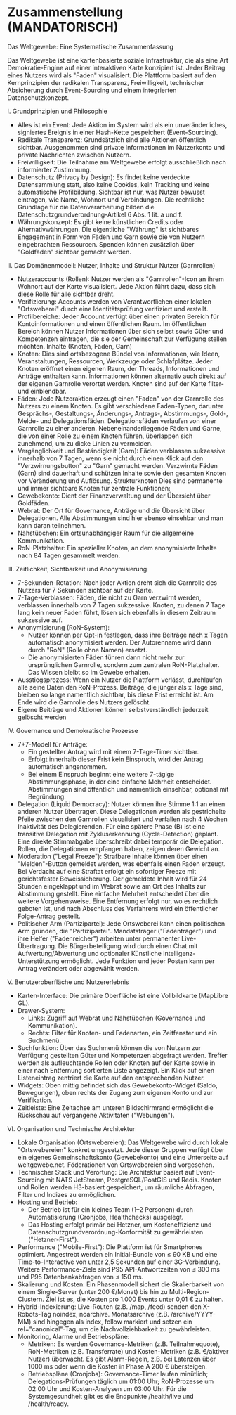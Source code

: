 # Zusammenstellung (MANDATORISCH)

Das Weltgewebe: Eine Systematische Zusammenfassung

Das Weltgewebe ist eine kartenbasierte soziale Infrastruktur, die als eine Art Demokratie-Engine auf einer interaktiven Karte konzipiert ist. Jeder Beitrag eines Nutzers wird als "Faden" visualisiert. Die Plattform basiert auf den Kernprinzipien der radikalen Transparenz, Freiwilligkeit, technischer Absicherung durch Event-Sourcing und einem integrierten Datenschutzkonzept.

I. Grundprinzipien und Philosophie

- Alles ist ein Event: Jede Aktion im System wird als ein unveränderliches, signiertes Ereignis in einer Hash-Kette gespeichert (Event-Sourcing).
- Radikale Transparenz: Grundsätzlich sind alle Aktionen öffentlich sichtbar. Ausgenommen sind private Informationen im Nutzerkonto und private Nachrichten zwischen Nutzern.
- Freiwilligkeit: Die Teilnahme am Weltgewebe erfolgt ausschließlich nach informierter Zustimmung.
- Datenschutz (Privacy by Design): Es findet keine verdeckte Datensammlung statt, also keine Cookies, kein Tracking und keine automatische Profilbildung. Sichtbar ist nur, was Nutzer bewusst eintragen, wie Name, Wohnort und Verbindungen. Die rechtliche Grundlage für die Datenverarbeitung bilden die Datenschutzgrundverordnung-Artikel 6 Abs. 1 lit. a und f.
- Währungskonzept: Es gibt keine künstlichen Credits oder Alternativwährungen. Die eigentliche "Währung" ist sichtbares Engagement in Form von Fäden und Garn sowie die von Nutzern eingebrachten Ressourcen. Spenden können zusätzlich über "Goldfäden" sichtbar gemacht werden.

II. Das Domänenmodell: Nutzer, Inhalte und Struktur
Nutzer (Garnrollen)

- Nutzeraccounts (Rollen): Nutzer werden als "Garnrollen"-Icon an ihrem Wohnort auf der Karte visualisiert. Jede Aktion führt dazu, dass sich diese Rolle für alle sichtbar dreht.
- Verifizierung: Accounts werden von Verantwortlichen einer lokalen "Ortsweberei" durch eine Identitätsprüfung verifiziert und erstellt.
- Profilbereiche: Jeder Account verfügt über einen privaten Bereich für Kontoinformationen und einen öffentlichen Raum. Im öffentlichen Bereich können Nutzer Informationen über sich selbst sowie Güter und Kompetenzen eintragen, die sie der Gemeinschaft zur Verfügung stellen möchten.
  Inhalte (Knoten, Fäden, Garn)
- Knoten: Dies sind ortsbezogene Bündel von Informationen, wie Ideen, Veranstaltungen, Ressourcen, Werkzeuge oder Schlafplätze. Jeder Knoten eröffnet einen eigenen Raum, der Threads, Informationen und Anträge enthalten kann. Informationen können alternativ auch direkt auf der eigenen Garnrolle verortet werden. Knoten sind auf der Karte filter- und einblendbar.
- Fäden: Jede Nutzeraktion erzeugt einen "Faden" von der Garnrolle des Nutzers zu einem Knoten. Es gibt verschiedene Faden-Typen, darunter Gesprächs-, Gestaltungs-, Änderungs-, Antrags-, Abstimmungs-, Gold-, Melde- und Delegationsfäden. Delegationsfäden verlaufen von einer Garnrolle zu einer anderen. Nebeneinanderliegende Fäden und Garne, die von einer Rolle zu einem Knoten führen, überlappen sich zunehmend, um zu dicke Linien zu vermeiden.
- Vergänglichkeit und Beständigkeit (Garn): Fäden verblassen sukzessive innerhalb von 7 Tagen, wenn sie nicht durch einen Klick auf den "Verzwirnungsbutton" zu "Garn" gemacht werden. Verzwirnte Fäden (Garn) sind dauerhaft und schützen Inhalte sowie den gesamten Knoten vor Veränderung und Auflösung.
  Strukturknoten
  Dies sind permanente und immer sichtbare Knoten für zentrale Funktionen:
- Gewebekonto: Dient der Finanzverwaltung und der Übersicht über Goldfäden.
- Webrat: Der Ort für Governance, Anträge und die Übersicht über Delegationen. Alle Abstimmungen sind hier ebenso einsehbar und man kann daran teilnehmen.
- Nähstübchen: Ein ortsunabhängiger Raum für die allgemeine Kommunikation.
- RoN-Platzhalter: Ein spezieller Knoten, an dem anonymisierte Inhalte nach 84 Tagen gesammelt werden.

III. Zeitlichkeit, Sichtbarkeit und Anonymisierung

- 7-Sekunden-Rotation: Nach jeder Aktion dreht sich die Garnrolle des Nutzers für 7 Sekunden sichtbar auf der Karte.
- 7-Tage-Verblassen: Fäden, die nicht zu Garn verzwirnt werden, verblassen innerhalb von 7 Tagen sukzessive. Knoten, zu denen 7 Tage lang kein neuer Faden führt, lösen sich ebenfalls in diesem Zeitraum sukzessive auf.
- Anonymisierung (RoN-System):
  - Nutzer können per Opt-in festlegen, dass ihre Beiträge nach x Tagen automatisch anonymisiert werden. Der Autorenname wird dann durch "RoN" (Rolle ohne Namen) ersetzt.
  - Die anonymisierten Fäden führen dann nicht mehr zur ursprünglichen Garnrolle, sondern zum zentralen RoN-Platzhalter. Das Wissen bleibt so im Gewebe erhalten.
- Ausstiegsprozess: Wenn ein Nutzer die Plattform verlässt, durchlaufen alle seine Daten den RoN-Prozess. Beiträge, die jünger als x Tage sind, bleiben so lange namentlich sichtbar, bis diese Frist erreicht ist. Am Ende wird die Garnrolle des Nutzers gelöscht.
- Eigene Beiträge und Aktionen können selbstverständlich jederzeit gelöscht werden

IV. Governance und Demokratische Prozesse

- 7+7-Modell für Anträge:
  - Ein gestellter Antrag wird mit einem 7-Tage-Timer sichtbar.
  - Erfolgt innerhalb dieser Frist kein Einspruch, wird der Antrag automatisch angenommen.
  - Bei einem Einspruch beginnt eine weitere 7-tägige Abstimmungsphase, in der eine einfache Mehrheit entscheidet. Abstimmungen sind öffentlich und namentlich einsehbar, optional mit Begründung.
- Delegation (Liquid Democracy): Nutzer können ihre Stimme 1:1 an einen anderen Nutzer übertragen. Diese Delegationen werden als gestrichelte Pfeile zwischen den Garnrollen visualisiert und verfallen nach 4 Wochen Inaktivität des Delegierenden. Für eine spätere Phase (B) ist eine transitive Delegation mit Zykluserkennung (Cycle-Detection) geplant. Eine direkte Stimmabgabe überschreibt dabei temporär die Delegation. Rollen, die Delegationen empfangen haben, zeigen deren Gewicht an.
- Moderation ("Legal Freeze"): Strafbare Inhalte können über einen "Melden"-Button gemeldet werden, was ebenfalls einen Faden erzeugt. Bei Verdacht auf eine Straftat erfolgt ein sofortiger Freeze mit gerichtsfester Beweissicherung. Der gemeldete Inhalt wird für 24 Stunden eingeklappt und im Webrat sowie am Ort des Inhalts zur Abstimmung gestellt. Eine einfache Mehrheit entscheidet über die weitere Vorgehensweise. Eine Entfernung erfolgt nur, wo es rechtlich geboten ist, und nach Abschluss des Verfahrens wird ein öffentlicher Folge-Antrag gestellt.
- Politischer Arm (Partizipartei): Jede Ortsweberei kann einen politischen Arm gründen, die "Partizipartei". Mandatsträger ("Fadenträger") und ihre Helfer ("Fadenreicher") arbeiten unter permanenter Live-Übertragung. Die Bürgerbeteiligung wird durch einen Chat mit Aufwertung/Abwertung und optionaler Künstliche Intelligenz-Unterstützung ermöglicht. Jede Funktion und jeder Posten kann per Antrag verändert oder abgewählt werden.

V. Benutzeroberfläche und Nutzererlebnis

- Karten-Interface: Die primäre Oberfläche ist eine Vollbildkarte (MapLibre GL).
- Drawer-System:
  - Links: Zugriff auf Webrat und Nähstübchen (Governance und Kommunikation).
  - Rechts: Filter für Knoten- und Fadenarten, ein Zeitfenster und ein Suchmenü.
- Suchfunktion: Über das Suchmenü können die von Nutzern zur Verfügung gestellten Güter und Kompetenzen abgefragt werden. Treffer werden als aufleuchtende Rollen oder Knoten auf der Karte sowie in einer nach Entfernung sortierten Liste angezeigt. Ein Klick auf einen Listeneintrag zentriert die Karte auf den entsprechenden Nutzer.
- Widgets: Oben mittig befindet sich das Gewebekonto-Widget (Saldo, Bewegungen), oben rechts der Zugang zum eigenen Konto und zur Verifikation.
- Zeitleiste: Eine Zeitachse am unteren Bildschirmrand ermöglicht die Rückschau auf vergangene Aktivitäten ("Webungen").

VI. Organisation und Technische Architektur

- Lokale Organisation (Ortswebereien): Das Weltgewebe wird durch lokale "Ortswebereien" konkret umgesetzt. Jede dieser Gruppen verfügt über ein eigenes Gemeinschaftskonto (Gewebekonto) und eine Unterseite auf weltgewebe.net. Föderationen von Ortswebereien sind vorgesehen.
- Technischer Stack und Verortung: Die Architektur basiert auf Event-Sourcing mit NATS JetStream, PostgreSQL/PostGIS und Redis. Knoten und Rollen werden H3-basiert gespeichert, um räumliche Abfragen, Filter und Indizes zu ermöglichen.
- Hosting und Betrieb:
  - Der Betrieb ist für ein kleines Team (1–2 Personen) durch Automatisierung (Cronjobs, Healthchecks) ausgelegt.
  - Das Hosting erfolgt primär bei Hetzner, um Kosteneffizienz und Datenschutzgrundverordnung-Konformität zu gewährleisten ("Hetzner-First").
- Performance ("Mobile-First"): Die Plattform ist für Smartphones optimiert. Angestrebt werden ein Initial-Bundle von ≤ 90 KB und eine Time-to-Interactive von unter 2,5 Sekunden auf einer 3G-Verbindung. Weitere Performance-Ziele sind P95 API-Antwortzeiten von ≤ 300 ms und P95 Datenbankabfragen von ≤ 150 ms.
- Skalierung und Kosten: Ein Phasenmodell sichert die Skalierbarkeit von einem Single-Server (unter 200 €/Monat) bis hin zu Multi-Region-Clustern. Ziel ist es, die Kosten pro 1.000 Events unter 0,01 € zu halten.
- Hybrid-Indexierung: Live-Routen (z.B. /map, /feed) senden den X-Robots-Tag noindex, noarchive. Monatsarchive (z.B. /archive/YYYY-MM) sind hingegen als index, follow markiert und setzen ein rel="canonical"-Tag, um die Nachvollziehbarkeit zu gewährleisten.
- Monitoring, Alarme und Betriebspläne:
  - Metriken: Es werden Governance-Metriken (z.B. Teilnahmequote), RoN-Metriken (z.B. Transferrate) und Kosten-Metriken (z.B. €/aktiver Nutzer) überwacht. Es gibt Alarm-Regeln, z.B. bei Latenzen über 1000 ms oder wenn die Kosten in Phase A 200 € übersteigen.
  - Betriebspläne (Cronjobs): Governance-Timer laufen minütlich; Delegations-Prüfungen täglich um 01:00 Uhr; RoN-Prozesse um 02:00 Uhr und Kosten-Analysen um 03:00 Uhr. Für die Systemgesundheit gibt es die Endpunkte /health/live und /health/ready.
